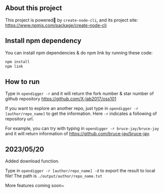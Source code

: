 ## About this project

This project is powered🚀 by `create-node-cli`, and its project site: https://www.npmjs.com/package/create-node-cli

## Install npm dependency

You can install npm dependencies & do npm link by running these code:

```bash
npm install
npm link
```

## How to run

Type in `opendigger -r` and it will return the fork number & star number of github repository https://github.com/X-lab2017/oss101

If you want to explore an another repo, just type in `opendigger -r [author/repo_name]` to get the information. Here `-r` indicates a following of repository url.

For example, you can try with typing in `opendigger -r bruce-jay/bruce-jay` and it will return information of https://github.com/bruce-jay/bruce-jay.

## 2023/05/20

Added download function.

Type in `opendigger -r [author/repo_name] -d` to export the result to local file! The path is `./output/author/repo_name.txt`

More features coming soon~